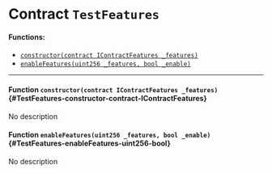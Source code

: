 # Contract `TestFeatures`



#### Functions:
- [`constructor(contract IContractFeatures _features)`](#TestFeatures-constructor-contract-IContractFeatures)
- [`enableFeatures(uint256 _features, bool _enable)`](#TestFeatures-enableFeatures-uint256-bool)


---

#### Function `constructor(contract IContractFeatures _features)` {#TestFeatures-constructor-contract-IContractFeatures}
No description
#### Function `enableFeatures(uint256 _features, bool _enable)` {#TestFeatures-enableFeatures-uint256-bool}
No description

